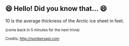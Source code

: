 ## :smile: Hello! Did you know that... :smile:
10 is the average thickness of the Arctic ice sheet in feet.

<sup>(come back in 5 minutes for the next trivia)</sup>


<sup>Credits: http://numbersapi.com</sup>
